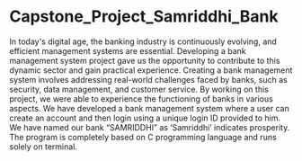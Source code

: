 # Capstone_Project_Samriddhi_Bank
In today's digital age, the banking industry is continuously evolving, and
efficient management systems are essential. Developing a bank management
system project gave us the opportunity to contribute to this dynamic sector
and gain practical experience. Creating a bank management system involves
addressing real-world challenges faced by banks, such as security, data
management, and customer service. By working on this project,
we were able to experience the functioning of banks in various aspects.
We have developed a bank management system where a user can create an
account and then login using a unique login ID provided to him. We have
named our bank “SAMRIDDHI” as ‘Samriddhi’ indicates prosperity.
The program is completely based on C programming language and runs solely
on terminal.  
